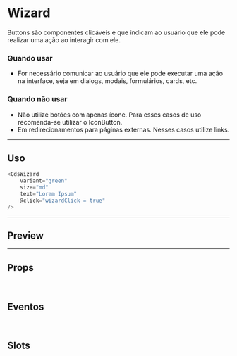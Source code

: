 # Wizard

Buttons são componentes clicáveis e que indicam ao usuário que ele pode realizar uma ação ao interagir com ele.

### Quando usar

- For necessário comunicar ao usuário que ele pode executar uma ação na interface,
  seja em dialogs, modais, formulários, cards, etc.

### Quando não usar

- Não utilize botões com apenas ícone. Para esses casos de uso recomenda-se utilizar o IconButton.
- Em redirecionamentos para páginas externas. Nesses casos utilize links.

---

## Uso

```js
<CdsWizard
	variant="green"
	size="md"
	text="Lorem Ipsum"
	@click="wizardClick = true"
/>
```

---

## Preview

<PreviewBuilder
	:component="CdsWizard"
	:events="cdsWizardEvents"
/>

---

## Props

<APITable
	name="Wizard"
	section="props"
/>
<br />

## Eventos

<APITable
	name="Wizard"
	section="events"
/>
<br />

## Slots

<APITable
	name="Wizard"
	section="slots"
/>

<script setup>
import CdsWizard from '@/components/Wizard.vue';

const cdsWizardEvents = [
	'wizard-click'
];
</script>
